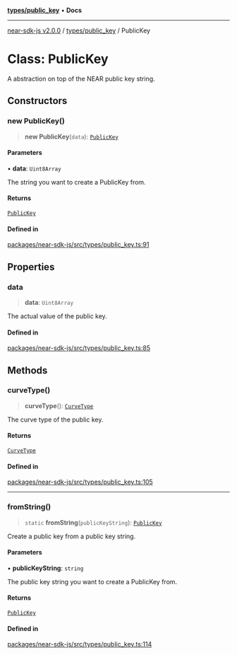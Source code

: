 [**types/public_key**](../README.md) • **Docs**

***

[near-sdk-js v2.0.0](../../../packages.md) / [types/public\_key](../README.md) / PublicKey

# Class: PublicKey

A abstraction on top of the NEAR public key string.

## Constructors

### new PublicKey()

> **new PublicKey**(`data`): [`PublicKey`](PublicKey.md)

#### Parameters

• **data**: `Uint8Array`

The string you want to create a PublicKey from.

#### Returns

[`PublicKey`](PublicKey.md)

#### Defined in

[packages/near-sdk-js/src/types/public\_key.ts:91](https://github.com/dim-daskalov/near-sdk-js/blob/6de94ce63ef9203b452598c175980884828ecc66/packages/near-sdk-js/src/types/public_key.ts#L91)

## Properties

### data

> **data**: `Uint8Array`

The actual value of the public key.

#### Defined in

[packages/near-sdk-js/src/types/public\_key.ts:85](https://github.com/dim-daskalov/near-sdk-js/blob/6de94ce63ef9203b452598c175980884828ecc66/packages/near-sdk-js/src/types/public_key.ts#L85)

## Methods

### curveType()

> **curveType**(): [`CurveType`](../enumerations/CurveType.md)

The curve type of the public key.

#### Returns

[`CurveType`](../enumerations/CurveType.md)

#### Defined in

[packages/near-sdk-js/src/types/public\_key.ts:105](https://github.com/dim-daskalov/near-sdk-js/blob/6de94ce63ef9203b452598c175980884828ecc66/packages/near-sdk-js/src/types/public_key.ts#L105)

***

### fromString()

> `static` **fromString**(`publicKeyString`): [`PublicKey`](PublicKey.md)

Create a public key from a public key string.

#### Parameters

• **publicKeyString**: `string`

The public key string you want to create a PublicKey from.

#### Returns

[`PublicKey`](PublicKey.md)

#### Defined in

[packages/near-sdk-js/src/types/public\_key.ts:114](https://github.com/dim-daskalov/near-sdk-js/blob/6de94ce63ef9203b452598c175980884828ecc66/packages/near-sdk-js/src/types/public_key.ts#L114)

